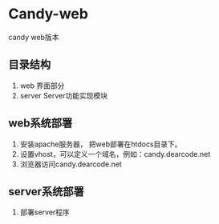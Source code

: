 # Candy-web
candy web版本

## 目录结构
1. web 界面部分
2. server Server功能实现模块

## web系统部署
1. 安装apache服务器， 把web部署在htdocs目录下。
2. 设置vhost，可以定义一个域名，例如：candy.dearcode.net
3. 浏览器访问candy.dearcode.net

## server系统部署
1. 部署server程序

